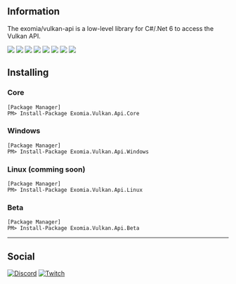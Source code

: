 ## Information

The exomia/vulkan-api is a low-level library for C#/.Net 6 to access the Vulkan API.

![](https://img.shields.io/github/issues-pr/exomia/vulkan-api.svg)
![](https://img.shields.io/github/issues/exomia/vulkan-api.svg)
![](https://img.shields.io/github/last-commit/exomia/vulkan-api.svg)
![](https://img.shields.io/github/contributors/exomia/vulkan-api.svg)
![](https://img.shields.io/github/commit-activity/y/exomia/vulkan-api.svg)
![](https://img.shields.io/github/languages/top/exomia/vulkan-api.svg)
![](https://img.shields.io/github/languages/count/exomia/vulkan-api.svg)
![](https://img.shields.io/github/license/exomia/vulkan-api.svg)

## Installing

### Core

```shell
[Package Manager]
PM> Install-Package Exomia.Vulkan.Api.Core
```

### Windows

```shell
[Package Manager]
PM> Install-Package Exomia.Vulkan.Api.Windows
```

### Linux (comming soon)

```shell
[Package Manager]
PM> Install-Package Exomia.Vulkan.Api.Linux
```

### Beta

```shell
[Package Manager]
PM> Install-Package Exomia.Vulkan.Api.Beta
```

---
## Social

[![Discord](https://img.shields.io/discord/427640639732187136.svg?label=&logo=discord&logoColor=ffffff&color=7389D8&labelColor=6A7EC2)](https://discord.com/invite/ZFJXe6f)
[![Twitch](https://img.shields.io/twitch/status/exomia.svg?label=&logo=twitch&logoColor=ffffff&color=7389D8&labelColor=6A7EC2)](https://www.twitch.tv/exomia/about)
